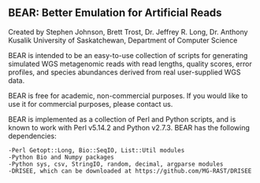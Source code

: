 BEAR: Better Emulation for Artificial Reads
------------------------------------------
Created by Stephen Johnson, Brett Trost, Dr. Jeffrey R. Long, Dr. Anthony Kusalik
University of Saskatchewan, Department of Computer Science

BEAR is intended to be an easy-to-use collection of scripts for generating simulated WGS metagenomic reads with read lengths, quality scores, error profiles, and species abundances derived from real user-supplied WGS data.

BEAR is free for academic, non-commercial purposes. If you would like to use it for commercial purposes, please contact us.

BEAR is implemented as a collection of Perl and Python scripts, and is known to work with Perl v5.14.2 and Python v2.7.3. BEAR has the following dependencies:

    -Perl Getopt::Long, Bio::SeqIO, List::Util modules
    -Python Bio and Numpy packages
    -Python sys, csv, StringIO, random, decimal, argparse modules
    -DRISEE, which can be downloaded at https://github.com/MG-RAST/DRISEE

